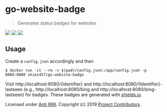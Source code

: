 # go-website-badge
> Generates status badges for websites

![](https://img.shields.io/badge/status-up-success.svg) ![](https://img.shields.io/badge/status-down-critical.svg) ![](https://img.shields.io/badge/last%20seen-n/a-blue.svg)

## Usage

Create a ``config.json`` accordingly and then

```
$ docker run -it --rm -v $(pwd)/config.json:/app/config.json -p 8080:8080 skies457/go-website-badge
```

Visit http://localhost:8080/{Identifier} and http://localhost:8080/{Identifier}-lastseen (e.g., http://localhost:8080/bing and http://localhost:8080/bing-lastseen) for badges. These badges are generated with [shields.io](https://shields.io).


Licensed under [Anti 996](https://github.com/996icu/996.ICU/blob/master/LICENSE).
Copyright (c) 2019 [Project Contributors](https://github.com/w1ndy/12306.ics/graphs/contributors).
